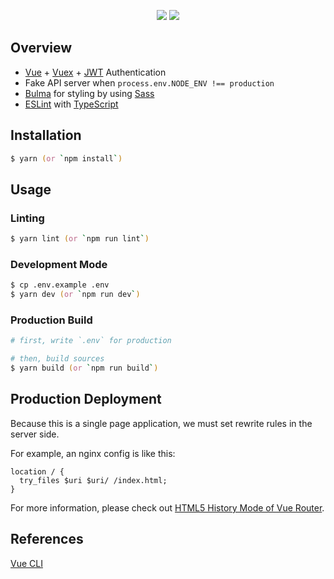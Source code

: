 <p align="center">
  <img src="https://i.imgur.com/NOvIUVl.png">
  <img src="https://i.imgur.com/RftS3im.png">
</p>

## Overview

- [Vue](https://vuejs.org) + [Vuex](https://vuex.vuejs.org) + [JWT](https://jwt.io) Authentication
- Fake API server when `process.env.NODE_ENV !== production`
- [Bulma](https://bulma.io) for styling by using [Sass](https://sass-lang.com)
- [ESLint](https://eslint.org) with [TypeScript](https://www.typescriptlang.org)

## Installation

```zsh
$ yarn (or `npm install`)
```

## Usage

### Linting

```zsh
$ yarn lint (or `npm run lint`)
```

### Development Mode

```zsh
$ cp .env.example .env
$ yarn dev (or `npm run dev`)
```

### Production Build

```zsh
# first, write `.env` for production

# then, build sources
$ yarn build (or `npm run build`)
```

## Production Deployment

Because this is a single page application, we must set rewrite rules in the server side.

For example, an nginx config is like this:

```
location / {
  try_files $uri $uri/ /index.html;
}
```

For more information, please check out [HTML5 History Mode of Vue Router](https://router.vuejs.org/guide/essentials/history-mode.html).

## References

[Vue CLI](https://cli.vuejs.org)
